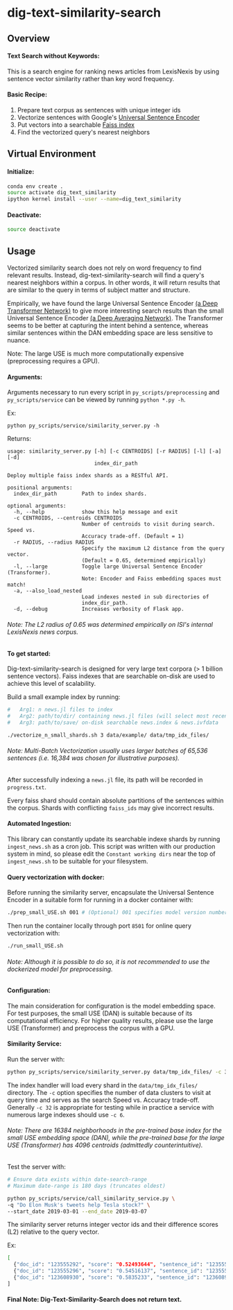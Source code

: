 # dig-text-similarity-search

## Overview
#### Text Search without Keywords:
This is a search engine for ranking news articles from LexisNexis 
by using sentence vector similarity rather than key word frequency. 


#### Basic Recipe:
1) Prepare text corpus as sentences with unique integer ids
2) Vectorize sentences with Google's [Universal Sentence Encoder](https://tfhub.dev/google/universal-sentence-encoder-large/3)
3) Put vectors into a searchable [Faiss index](https://github.com/facebookresearch/faiss)
4) Find the vectorized query's nearest neighbors


## Virtual Environment
#### Initialize:
```bash
conda env create .
source activate dig_text_similarity
ipython kernel install --user --name=dig_text_similarity
```

#### Deactivate:
```bash
source deactivate
```


## Usage
Vectorized similarity search does not rely on word frequency to find relevant results. 
Instead, dig-text-similarity-search will find a query's nearest neighbors within a corpus. 
In other words, it will return results that are similar to the query in terms of 
subject matter and structure. 

Empirically, we have found the large Universal Sentence Encoder 
[(a Deep Transformer Network)](https://tfhub.dev/google/universal-sentence-encoder-large/3) 
to give more interesting search results than the small Universal Sentence Encoder 
[(a Deep Averaging Network)](https://tfhub.dev/google/universal-sentence-encoder/2). 
The Transformer seems to be better at capturing the intent behind a sentence, 
whereas similar sentences within the DAN embedding space are less sensitive to nuance.

Note: The large USE is much more computationally expensive (preprocessing requires a GPU).

#### Arguments:

Arguments necessary to run every script in `py_scripts/preprocessing` and `py_scripts/service` can be 
viewed by running `python *.py -h`. 

Ex: 
```
python py_scripts/service/similarity_server.py -h
```

Returns: 
```
usage: similarity_server.py [-h] [-c CENTROIDS] [-r RADIUS] [-l] [-a] [-d]
                            index_dir_path

Deploy multiple faiss index shards as a RESTful API.

positional arguments:
  index_dir_path        Path to index shards.

optional arguments:
  -h, --help            show this help message and exit
  -c CENTROIDS, --centroids CENTROIDS
                        Number of centroids to visit during search. Speed vs.
                        Accuracy trade-off. (Default = 1)
  -r RADIUS, --radius RADIUS
                        Specify the maximum L2 distance from the query vector.
                        (Default = 0.65, determined empirically)
  -l, --large           Toggle large Universal Sentence Encoder (Transformer).
                        Note: Encoder and Faiss embedding spaces must match!
  -a, --also_load_nested
                        Load indexes nested in sub directories of
                        index_dir_path.
  -d, --debug           Increases verbosity of Flask app.
```

###### Note: The L2 radius of 0.65 was determined empirically on ISI's internal LexisNexis news corpus. 

#### To get started:
Dig-text-similarity-search is designed for very large text corpora (> 1 billion sentence vectors). 
Faiss indexes that are searchable on-disk are used to achieve this level of scalability. 

Build a small example index by running:
```bash
#   Arg1: n news.jl files to index
#   Arg2: path/to/dir/ containing news.jl files (will select most recent date)
#   Arg3: path/to/save/ on-disk searchable news.index & news.ivfdata

./vectorize_n_small_shards.sh 3 data/example/ data/tmp_idx_files/
```

###### Note: Multi-Batch Vectorization usually uses larger batches of 65,536 sentences (i.e. 16,384 was chosen for illustrative purposes). 

After successfully indexing a `news.jl` file, its path will be recorded in `progress.txt`.

Every faiss shard should contain absolute partitions of the sentences within the corpus. Shards with conflicting `faiss_ids` may give incorrect results. 

#### Automated Ingestion:
This library can constantly update its searchable indexe shards by running `ingest_news.sh` as a cron job. This script was written with our production system in mind, so please edit the `Constant working dirs` near the top of `ingest_news.sh` to be suitable for your filesystem. 

#### Query vectorization with docker:
Before running the similarity server, encapsulate the Universal Sentence Encoder in a suitable 
form for running in a docker container with:

```bash
./prep_small_USE.sh 001 # (Optional) 001 specifies model version number. Highest value will be used
```

Then run the container locally through port `8501` for online query vectorization with: 

```bash
./run_small_USE.sh
```

###### Note: Although it is possible to do so, it is not recommended to use the dockerized model for preprocessing.

#### Configuration:
The main consideration for configuration is the model embedding space. For test purposes, the small USE (DAN) is suitable because of its computational efficiency. For higher quality results, please use the large USE (Transformer) and preprocess the corpus with a GPU. 

#### Similarity Service:
Run the server with:
```bash
python py_scripts/service/similarity_server.py data/tmp_idx_files/ -c 32
```

The index handler will load every shard in the `data/tmp_idx_files/` directory. The `-c` option specifies the number of 
data clusters to visit at query time and serves as the search Speed vs. Accuracy trade-off. Generally `-c 32` is 
appropriate for testing while in practice a service with numerous large indexes should use `-c 6`.

###### Note: There are 16384 neighborhoods in the pre-trained base index for the small USE embedding space (DAN), while the pre-trained base for the large USE (Transformer) has 4096 centroids (admittedly counterintuitive).

Test the server with: 
```bash
# Ensure data exists within date-search-range
# Maximum date-range is 180 days (truncates oldest)

python py_scripts/service/call_similarity_service.py \
-q "Do Elon Musk's tweets help Tesla stock?" \
--start_date 2019-03-01 --end_date 2019-03-07   
```

The similarity server returns integer vector ids and their difference scores (L2) relative to the query vector. 

Ex:
```bash
[ 
  {"doc_id": "123555292", "score": "0.52493644", "sentence_id": "1235552920002"}, 
  {"doc_id": "123555296", "score": "0.54516137", "sentence_id": "1235552960000"}, 
  {"doc_id": "123608930", "score": "0.5835233", "sentence_id": "1236089300011"} 
]
```

#### Final Note: Dig-Text-Similarity-Search does not return text.
